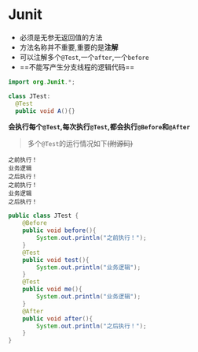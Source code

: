 # Junit
- 必须是无参无返回值的方法
- 方法名称并不重要,重要的是**注解**
- 可以注解多个`@Test`,一个`after`,一个`before`
- ==不能写产生分支线程的逻辑代码==
```java
import org.Junit.*;

class JTest:
  @Test
  public void A(){}
```
**会执行每个`@Test`,每次执行`@Test`,都会执行`@Before`和`@After`**
> 多个`@Test`的运行情况如下~~(附源码)~~

```
之前执行！
业务逻辑
之后执行！
之前执行！
业务逻辑
之后执行！
```
```java
public class JTest {
	@Before
	public void before(){
		System.out.println("之前执行！");
	}
	@Test
	public void test(){
		System.out.println("业务逻辑");
	}
	@Test
	public void me(){
		System.out.println("业务逻辑");
	}
	@After
	public void after(){
		System.out.println("之后执行！");
	}
}
```
